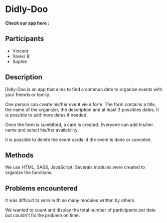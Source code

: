 # Didly-Doo

**Check our app here :**

## Participants
- Vincent
- Xavier B
- Sophie


## Description
Didly-Doo is an app that aims to find a commun date to organize events with your friends or family. 

One person can create his/her event vie a form. The form contains a title, the name of the organizer, the description and at least 3 possibles dates. It is possible to add more dates if needed.

Once the form is sumbitted, a card is created. Everyone can add his/her name and select his/her availability. 

It is possible to delete the event cards id the event is done or canceled. 


## Methods
We use HTML, SASS, JavaScript.
Severals modules were created to organize the functions. 

## Problems encountered
It was difficult to work with so many modules written by others. 

We wanted to count and display the total number of participants per date but couldn't fix the problem on time.
